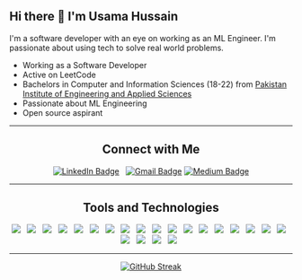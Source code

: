 ## Hi there 👋 I'm Usama Hussain

I'm a software developer with an eye on working as an ML Engineer. I'm passionate about using tech to solve real world problems.

- Working as a Software Developer
- Active on LeetCode  
- Bachelors in Computer and Information Sciences (18-22) from [Pakistan Institute of Engineering and Applied Sciences](https://www.pieas.edu.pk/)
- Passionate about ML Engineering
- Open source aspirant

---
<div align="center">
  
## Connect with Me
[![LinkedIn Badge](https://img.shields.io/badge/LinkedIn-%230077B5.svg?&logo=linkedin&logoColor=white)](https://www.linkedin.com/in/usama-hussain-a3855a166/)
&nbsp;
[![Gmail Badge](https://img.shields.io/badge/Gmail-D14836?style=for-the-badge&logo=gmail&logoColor=white)](mailto:usamahussain00@gmail.com)
[![Medium Badge](https://img.shields.io/badge/Medium-12100E?style=for-the-badge&logo=medium&logoColor=white)](https://medium.com/@usamahussain00)
</div>

---
<div align="center">
  
## Tools and Technologies
<p>
<img src="https://img.shields.io/badge/Python-FFD43B?style=for-the-badge&logo=python&logoColor=blue" /> &nbsp;
<img src="https://img.shields.io/badge/Django-092E20?style=for-the-badge&logo=django&logoColor=green" /> &nbsp;
<img src="https://img.shields.io/badge/django%20rest-ff1709?style=for-the-badge&logo=django&logoColor=white" /> &nbsp;
<img src="https://img.shields.io/badge/fastapi-109989?style=for-the-badge&logo=FASTAPI&logoColor=white" /> &nbsp;
<img src="https://img.shields.io/badge/C%2B%2B-00599C?style=for-the-badge&logo=c%2B%2B&logoColor=white" /> &nbsp;
<img src="https://img.shields.io/badge/C%23-239120?style=for-the-badge&logo=csharp&logoColor=white" /> &nbsp;
<img src="https://img.shields.io/badge/CSS3-1572B6?style=for-the-badge&logo=css3&logoColor=white" /> &nbsp;
<img src="https://img.shields.io/badge/HTML5-E34F26?style=for-the-badge&logo=html5&logoColor=white" /> &nbsp;
<img src="https://img.shields.io/badge/Numpy-777BB4?style=for-the-badge&logo=numpy&logoColor=white" /> &nbsp;
<img src="https://img.shields.io/badge/Pandas-2C2D72?style=for-the-badge&logo=pandas&logoColor=white" /> &nbsp;
<img src="https://img.shields.io/badge/scikit_learn-F7931E?style=for-the-badge&logo=scikit-learn&logoColor=white" /> &nbsp;
<img src="https://img.shields.io/badge/Streamlit-FF4B4B?style=for-the-badge&logo=Streamlit&logoColor=white" /> &nbsp;
<img src="https://img.shields.io/badge/TensorFlow-FF6F00?style=for-the-badge&logo=TensorFlow&logoColor=white" /> &nbsp;
<img src="https://img.shields.io/badge/PyTorch-EE4C2C?style=for-the-badge&logo=pytorch&logoColor=white" /> &nbsp;
<img src="https://img.shields.io/badge/langchain-1C3C3C?style=for-the-badge&logo=langchain&logoColor=white" /> &nbsp;
<img src="https://img.shields.io/badge/MongoDB-4EA94B?style=for-the-badge&logo=mongodb&logoColor=white" /> &nbsp;
<img src="https://img.shields.io/badge/MySQL-005C84?style=for-the-badge&logo=mysql&logoColor=white" /> &nbsp;
<img src="https://img.shields.io/badge/Microsoft%20SQL%20Server-CC2927?style=for-the-badge&logo=microsoft%20sql%20server&logoColor=white" /> &nbsp;
<img src="https://img.shields.io/badge/PostgreSQL-316192?style=for-the-badge&logo=postgresql&logoColor=white" /> &nbsp;
<img src="https://img.shields.io/badge/VSCode-0078D4?style=for-the-badge&logo=visual%20studio%20code&logoColor=white" /> &nbsp;
<img src="https://img.shields.io/badge/Jupyter-F37626.svg?&style=for-the-badge&logo=Jupyter&logoColor=white" /> &nbsp;
<img src="https://img.shields.io/badge/Visual_Studio-5C2D91?style=for-the-badge&logo=visual%20studio&logoColor=white" /> &nbsp;
</p>    
</div>

---
<div align="center">
  
[![GitHub Streak](https://streak-stats.demolab.com/?user=UsamaHussain8&theme=highcontrast)](https://git.io/streak-stats)

</div>
<!--
**UsamaHussain8/UsamaHussain8** is a ✨ _special_ ✨ repository because its `README.md` (this file) appears on your GitHub profile.

Here are some ideas to get you started:

- 🔭 I’m currently working as  ...
- 🌱 I’m currently learning ...
- 👯 I’m looking to collaborate on ...
- 🤔 I’m looking for help with ...
- 💬 Ask me about ...
- 📫 How to reach me: ...
- 😄 Pronouns: ...
- ⚡ Fun fact: ...
-->
